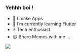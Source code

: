 
 ### Yehhh boi !
 - 🔭 I make Apps
 - 🌱 I’m currently learning Flutter
 - ⚡ Tech enthusiast 
 - 😄 Share Memes with me ...
 
 ![](https://media.giphy.com/media/LmNwrBhejkK9EFP504/giphy.gif)

